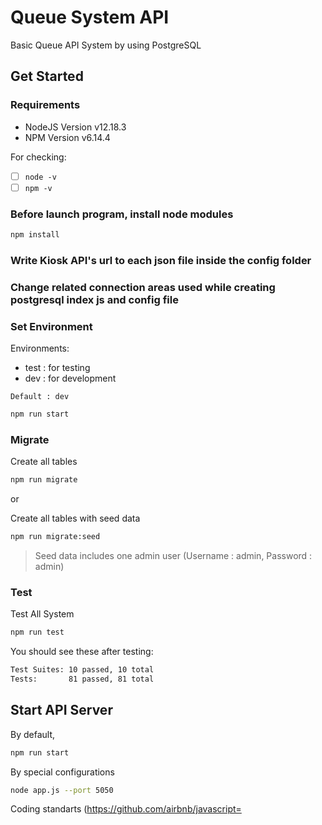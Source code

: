 # Queue System API

Basic Queue API System by using PostgreSQL

## Get Started

### Requirements

- NodeJS Version v12.18.3
- NPM Version v6.14.4

For checking:

- [ ] `node -v`
- [ ] `npm -v`

### Before launch program, install node modules

```bash
npm install
```

### Write Kiosk API's url to each json file inside the config folder

### Change related connection areas used while creating postgresql index js and config file

### Set Environment

Environments:

- test : for testing
- dev : for development

`Default : dev`

```bash
npm run start
```

### Migrate

Create all tables

```bash
npm run migrate
```

or

Create all tables with seed data

```bash
npm run migrate:seed
```

> Seed data includes one admin user (Username : admin, Password : admin)

### Test

Test All System

```bash
npm run test
```

You should see these after testing:

```bash
Test Suites: 10 passed, 10 total
Tests:       81 passed, 81 total
```

## Start API Server

By default,

```bash
npm run start
```

By special configurations

```bash
node app.js --port 5050
```

Coding standarts
(https://github.com/airbnb/javascript=